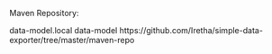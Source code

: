 Maven Repository:

<repositories>
	<repository>
		<id>data-model.local</id>
		<name>data-model</name>
		<url>https://github.com/Iretha/simple-data-exporter/tree/master/maven-repo</url>
	</repository>
</repositories>